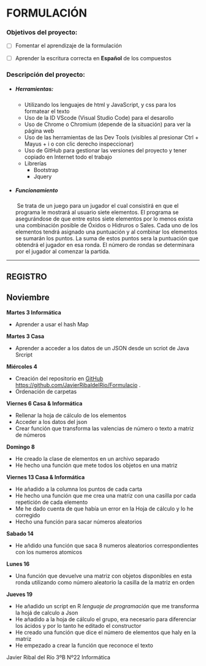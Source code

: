 # FORMULACIÓN

### Objetivos del proyecto:

- [ ] Fomentar el aprendizaje de la formulación
- [ ] Aprender la escritura correcta en **Español** de los compuestos



### Descripción del proyecto:

- ##### Herramientas:
  
  - Utilizando los lenguajes de html y JavaScript, y css para los formatear el texto
  - Uso de la ID VScode (Visual Studio Code) para el desarollo
  - Uso de Chrome o Chromium (depende de la situación) para ver la página web
  - Uso de las herramientas de las Dev Tools  (visibles al presionar Ctrl + Mayus + i o con clic derecho inspeccionar)
  - Uso de GitHub para gestionar las versiones del proyecto y tener copiado en Internet todo el trabajo
  - Librerías
    - Bootstrap
    - Jquery
  
- ##### Funcionamiento

  ​		Se trata de un juego para un jugador el cual consistirá en que el programa le mostrará al usuario siete elementos. El programa se asegurándose de que entre estos siete elementos por lo menos exista una combinación posible de Óxidos o Hidruros o Sales. Cada uno de los elementos tendrá asignado una puntuación y al combinar los elementos se sumarán los puntos. La suma de estos puntos sera la puntuación que obtendrá el jugador en esa ronda. El número de rondas se determinara por el jugador al comenzar la partida.

---

## REGISTRO

## Noviembre

**Martes 3 Informática**

- Aprender a usar el hash Map

**Martes 3 Casa**

- Aprender a acceder a los datos de un JSON desde un scriot de Java Srcript

**Miércoles 4**

- Creación del repositorio en [GitHub](https://github.com/JavierRibaldelRio/Formulacio) https://github.com/JavierRibaldelRio/Formulacio . 
- Ordenación de carpetas

**Viernes 6 Casa & Informática**

- Rellenar la hoja de cálculo de los elementos
- Acceder a los datos del json
- Crear función que transforma las valencias de número o texto a matriz de números



**Domingo 8**

- He creado la clase de elementos en un archivo separado
- He hecho una función que mete todos los objetos en una matriz



**Viernes 13 Casa & Informática**

- He añadido a la columna los puntos de cada carta
- He hecho una función que me crea una matriz con una casilla por cada repetición de cada elemento
- Me he dado cuenta de que había un error en la Hoja de cálculo y lo he corregido
- Hecho una función para sacar números aleatorios

**Sabado 14**

- He añdido una función que saca 8 numeros aleatorios correspondientes con los numeros atomicos


**Lunes 16**
- Una función que devuelve una matriz con objetos disponibles en esta ronda utilizando como número aleatorio la casilla de la matriz en orden



**Jueves 19**

- He añadido un script en R *lenguaje de programación* que me transforma la hojá de calculo a Json
- He añadido a la hoja de cálculo el grupo, era necesario para diferenciar los ácidos y por lo tanto he editado el constructor
- He creado una función que dice el número de elementos que haly en la matriz
- He empezado a crear la función que reconoce el texto




Javier Ribal del Río 3ºB Nº22 Informática				
